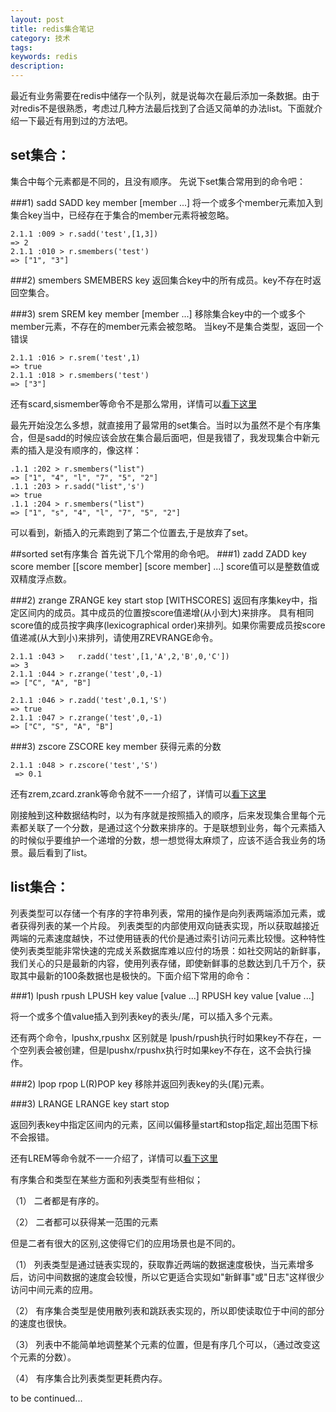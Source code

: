 ```yaml
---
layout: post
title: redis集合笔记
category: 技术
tags:
keywords: redis
description:
---
```


最近有业务需要在redis中储存一个队列，就是说每次在最后添加一条数据。由于对redis不是很熟悉，考虑过几种方法最后找到了合适又简单的办法list。下面就介绍一下最近有用到过的方法吧。



## set集合：
集合中每个元素都是不同的，且没有顺序。
先说下set集合常用到的命令吧：

###1) sadd
SADD key member [member ...]
将一个或多个member元素加入到集合key当中，已经存在于集合的member元素将被忽略。

```
2.1.1 :009 > r.sadd('test',[1,3])
=> 2
2.1.1 :010 > r.smembers('test')
=> ["1", "3"]
```
###2) smembers
SMEMBERS key
返回集合key中的所有成员。key不存在时返回空集合。

###3) srem
SREM key member [member ...]
移除集合key中的一个或多个member元素，不存在的member元素会被忽略。
当key不是集合类型，返回一个错误

```
2.1.1 :016 > r.srem('test',1)
=> true
2.1.1 :018 > r.smembers('test')
=> ["3"]
```

还有scard,sismember等命令不是那么常用，详情可以[看下这里](https://redis.readthedocs.org/en/2.4/set.html)

最先开始没怎么多想，就直接用了最常用的set集合。当时以为虽然不是个有序集合，但是sadd的时候应该会放在集合最后面吧，但是我错了，我发现集合中新元素的插入是没有顺序的，像这样：

```
.1.1 :202 > r.smembers("list")
=> ["1", "4", "l", "7", "5", "2"]
.1.1 :203 > r.sadd("list",'s')
=> true
.1.1 :204 > r.smembers("list")
=> ["1", "s", "4", "l", "7", "5", "2"]
```
可以看到，新插入的元素跑到了第二个位置去,于是放弃了set。

##sorted set有序集合
首先说下几个常用的命令吧。
###1) zadd
ZADD key score member [[score member] [score member] ...]
score值可以是整数值或双精度浮点数。

###2) zrange
ZRANGE key start stop [WITHSCORES]
返回有序集key中，指定区间内的成员。其中成员的位置按score值递增(从小到大)来排序。
具有相同score值的成员按字典序(lexicographical order)来排列。如果你需要成员按score值递减(从大到小)来排列，请使用ZREVRANGE命令。

```
2.1.1 :043 >   r.zadd('test',[1,'A',2,'B',0,'C'])
=> 3
2.1.1 :044 > r.zrange('test',0,-1)
=> ["C", "A", "B"]

2.1.1 :046 > r.zadd('test',0.1,'S')
=> true
2.1.1 :047 > r.zrange('test',0,-1)
=> ["C", "S", "A", "B"]
```

###3) zscore
ZSCORE key member
获得元素的分数

```
2.1.1 :048 > r.zscore('test','S')
 => 0.1
```

还有zrem,zcard.zrank等命令就不一一介绍了，详情可以[看下这里](https://redis.readthedocs.org/en/2.4/sorted_set.html)

刚接触到这种数据结构时，以为有序就是按照插入的顺序，后来发现集合里每个元素都关联了一个分数，是通过这个分数来排序的。于是联想到业务，每个元素插入的时候似乎要维护一个递增的分数，想一想觉得太麻烦了，应该不适合我业务的场景。最后看到了list。


## list集合：
列表类型可以存储一个有序的字符串列表，常用的操作是向列表两端添加元素，或者获得列表的某一个片段。
列表类型的内部使用双向链表实现，所以获取越接近两端的元素速度越快，不过使用链表的代价是通过索引访问元素比较慢。这种特性使列表类型能非常快速的完成关系数据库难以应付的场景：如社交网站的新鲜事，我们关心的只是最新的内容，使用列表存储，即使新鲜事的总数达到几千万个，获取其中最新的100条数据也是极快的。下面介绍下常用的命令：

###1) lpush rpush
LPUSH key value [value ...]
RPUSH key value [value ...]

将一个或多个值value插入到列表key的表头/尾，可以插入多个元素。

还有两个命令，lpushx,rpushx
区别就是 lpush/rpush执行时如果key不存在，一个空列表会被创建，但是lpushx/rpushx执行时如果key不存在，这不会执行操作。

###2) lpop rpop
L(R)POP key
移除并返回列表key的头(尾)元素。


###3) LRANGE
LRANGE key start stop

返回列表key中指定区间内的元素，区间以偏移量start和stop指定,超出范围下标不会报错。

还有LREM等命令就不一一介绍了，详情可以[看下这里](https://redis.readthedocs.org/en/2.4/list.html)

有序集合和类型在某些方面和列表类型有些相似；

（1） 二者都是有序的。

（2） 二者都可以获得某一范围的元素

但是二者有很大的区别,这使得它们的应用场景也是不同的。

（1） 列表类型是通过链表实现的，获取靠近两端的数据速度极快，当元素增多后，访问中间数据的速度会较慢，所以它更适合实现如"新鲜事"或"日志"这样很少访问中间元素的应用。

（2） 有序集合类型是使用散列表和跳跃表实现的，所以即使读取位于中间的部分的速度也很快。

（3） 列表中不能简单地调整某个元素的位置，但是有序几个可以，（通过改变这个元素的分数）。
 
（4） 有序集合比列表类型更耗费内存。



to be continued...
